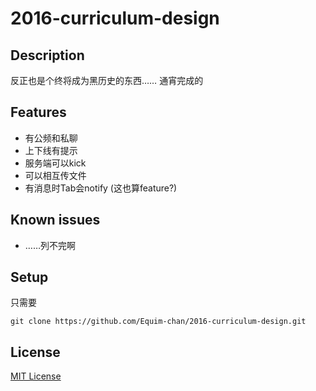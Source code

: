 # 2016-curriculum-design
## Description
反正也是个终将成为黑历史的东西……
通宵完成的

## Features
* 有公频和私聊
* 上下线有提示
* 服务端可以kick
* 可以相互传文件
* 有消息时Tab会notify (这也算feature?)

## Known issues
* ……列不完啊

## Setup
只需要
```
git clone https://github.com/Equim-chan/2016-curriculum-design.git
```

## License
[MIT License](https://github.com/Equim-chan/2016-curriculum-design/blob/master/LICENSE)